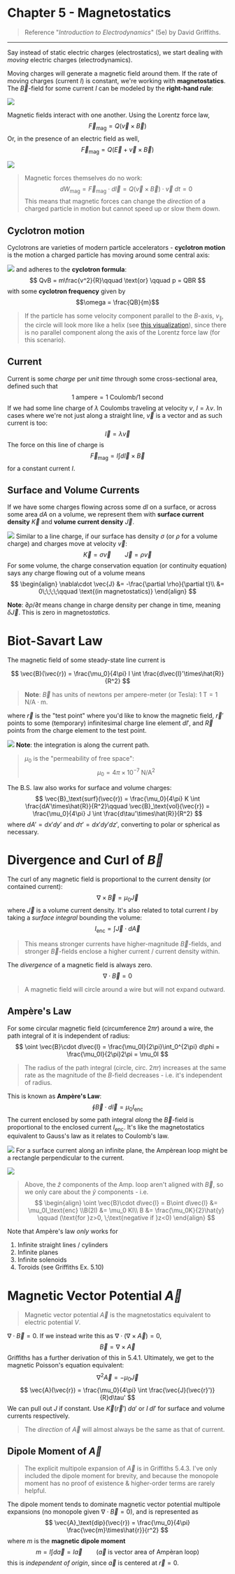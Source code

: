 # Chapter 5 - Magnetostatics

> Reference "*Introduction to Electrodynamics*" (5e) by David Griffiths.

---

Say instead of static electric charges (electrostatics), we start dealing with *moving* electric charges (electrodynamics). 

Moving charges will generate a magnetic field around them. If the rate of moving charges (current $I$) is constant, we're working with **magnetostatics**. The $\vec{B}$-field for some current $I$ can be modeled by the **right-hand rule**:

![](images/chapter5/rhr.svg)

Magnetic fields interact with one another. Using the Lorentz force law,
$$
\vec{F}_\text{mag} = Q(\vec{v}\times\vec{B})
$$
Or, in the presence of an electric field as well,
$$
\vec{F}_\text{mag} = Q(\vec{E} + \vec{v}\times\vec{B})
$$

![](images/chapter5/current-dir.svg)

> Magnetic forces themselves do no work:
> $$
 dW_\text{mag} = \vec{F}_\text{mag}\cdot d\vec{l} = Q(\vec{v}\times\vec{B})\cdot \vec{v}\;dt = 0
$$
> This means that magnetic forces can change the *direction* of a charged particle in motion but cannot speed up or slow them down.

## Cyclotron motion

Cyclotrons are varieties of modern particle accelerators - **cyclotron motion** is the motion a charged particle has moving around some central axis:

![](images/chapter5/cyclotron-motion.svg)
and adheres to the **cyclotron formula**:
$$
QvB = m\frac{v^2}{R}\qquad \text{or} \qquad p = QBR
$$
with some **cyclotron frequency** given by
$$\omega = \frac{QB}{m}$$
> If the particle has some velocity component parallel to the $B$-axis, $v_\parallel$, the circle will look more like a helix (see [this visualization](https://www.researchgate.net/figure/Cyclotron-motion-of-an-ion-along-a-uniform-and-steady-magnetic-field-line-Image-credit_fig1_261874512)), since there is no parallel component along the axis of the Lorentz force law (for this scenario). 

## Current

Current is some *charge* per *unit time* through some cross-sectional area, defined such that $$1\;\text{ampere} = 1\;\text{Coulomb}/1\;\text{second}$$
If we had some line charge of $\lambda$ Coulombs traveling at velocity $v$, $I=\lambda v$. In cases where we're not just along a straight line, $\vec{v}$ is a vector and as such current is too:
$$
\vec{I} = \lambda\vec{v}
$$
The force on this line of charge is
$$
\vec{F}_\text{mag} = I \int d\vec{l}\times\vec{B}
$$
for a constant current $I$. 

## Surface and Volume Currents

If we have some charges flowing across some $dl$ on a surface, or across some area $dA$ on a volume, we represent them with **surface current density** $\vec{K}$ and **volume current density** $\vec{J}$. 

![](images/chapter5/surf-vol-current.png)
Similar to a line charge, if our surface has density $\sigma$ (or $\rho$ for a volume charge) and charges move at velocity $\vec{v}$:
$$
\vec{K} = \sigma\vec{v}\qquad \vec{J} = \rho\vec{v}
$$
For some volume, the charge conservation equation (or continuity equation) says any charge flowing out of a volume means
$$
\begin{align}
\nabla\cdot \vec{J} &= -\frac{\partial \rho}{\partial t}\\
&= 0\;\;\;\;\qquad \text{(in magnetostatics)}
\end{align}
$$

**Note**: $\partial\rho/\partial t$ means change in charge density per change in time, meaning $\delta \vec{J}$. This is zero in magneto*statics*. 
# Biot-Savart Law

The magnetic field of some steady-state line current is

$$
\vec{B}(\vec{r}) = \frac{\mu_0}{4\pi} I \int \frac{d\vec{l}'\times\hat{R}}{R^2}
$$
> **Note**: $\vec{B}$ has units of newtons per ampere-meter (or Tesla): $1\;\text{T} = 1\;\text{N/A}\cdot\text{m}$. 

where $\vec{r}$ is the "test point" where you'd like to know the magnetic field, $\vec{r}'$ points to some (temporary) infinitesimal charge line element $dl'$, and $\vec{R}$ points from the charge element to the test point.


![](images/chapter5/coordinates.svg)
**Note**: the integration is along the current path. 

>$\mu_0$ is the "permeability of free space":
$$
\mu_0 = 4\pi \times10^{-7}\;\text{N/A}^2
$$


The B.S. law also works for surface and volume charges:
$$
\vec{B}_\text{surf}(\vec{r}) = \frac{\mu_0}{4\pi} K \int \frac{dA'\times\hat{R}}{R^2}\qquad \vec{B}_\text{vol}(\vec{r}) = \frac{\mu_0}{4\pi} J \int \frac{d\tau'\times\hat{R}}{R^2}
$$
where $dA' = dx'dy'$ and $d\tau' = dx'dy'dz'$, converting to polar or spherical as necessary.

# Divergence and Curl of $\vec{B}$

The curl of any magnetic field is proportional to the current density (or contained current):
$$
\nabla \times \vec{B} = \mu_0\vec{J}
$$
where $\vec{J}$ is a volume current density. It's also related to total current $I$ by taking a *surface integral* bounding the volume:
$$
I_\text{enc} = \int \vec{J}\cdot d\vec{A}
$$
> This means stronger currents have higher-magnitude $\vec{B}$-fields, and stronger $\vec{B}$-fields enclose a higher current / current density within. 

The *divergence* of a magnetic field is always zero.
$$
\nabla \cdot \vec{B} = 0
$$
> A magnetic field will circle around a wire but will not expand outward.

## Ampère's Law

For some circular magnetic field (circumference $2\pi r$) around a wire, the path integral of it is independent of radius:
$$
\oint \vec{B}\cdot d\vec{l} = \frac{\mu_0I}{2\pi}\int_0^{2\pi} d\phi = \frac{\mu_0I}{2\pi}2\pi = \mu_0I
$$
> The radius of the path integral (circle, circ. $2\pi r$) increases at the same rate as the magnitude of the $B$-field decreases - i.e. it's independent of radius.

This is known as **Ampère's Law**:
$$
\oint \vec{B} \cdot d\vec{l} = \mu_0I_\text{enc}
$$
The current enclosed by some path integral *along* the $\vec{B}$-field is proportional to the enclosed current $I_\text{enc}$. It's like the magnetostatics equivalent to Gauss's law as it relates to Coulomb's law. 

![](images/chapter5/amp-loops.svg)
For a surface current along an infinite plane, the Ampèrean loop might be a rectangle perpendicular to the current. 

![](images/chapter5/rect-amp-loop.svg)
> Above, the $\hat{z}$ components of the Amp. loop aren't aligned with $\vec{B}$, so we only care about the $\hat{y}$ components - i.e. 
> $$
\begin{align}
\oint \vec{B}\cdot d\vec{l} = B\oint d\vec{l} &= \mu_0I_\text{enc}  \\B(2l) &= \mu_0 Kl\\
B &= \frac{\mu_0K}{2}\hat{y} \qquad (\text{for }z>0, \;\text{negative if }z<0)
\end{align}
$$

Note that Ampère's law *only* works for
1. Infinite straight lines / cylinders
2. Infinite planes
3. Infinite solenoids
4. Toroids (see Griffiths Ex. 5.10)

# Magnetic Vector Potential $\vec{A}$

> Magnetic vector potential $\vec{A}$ is the magnetostatics equivalent to electric potential $V$. 

$\nabla \cdot \vec{B} = 0$. If we instead write this as $\nabla \cdot (\nabla \times \vec{A}) = 0$, 
$$
\vec{B} = \nabla \times \vec{A}
$$
Griffiths has a further derivation of this in 5.4.1. Ultimately, we get to the magnetic Poisson's equation equivalent:
$$
\nabla^2\vec{A} = -\mu_0\vec{J}
$$
$$
\vec{A}(\vec{r}) = \frac{\mu_0}{4\pi} \int \frac{\vec{J}(\vec{r}')}{R}d\tau'
$$
We can pull out $J$ if constant. Use $\vec{K}(\vec{r}')\;da'$ or $I\;dl'$ for surface and volume currents respectively.

> The *direction* of $\vec{A}$ will almost always be the same as that of current. 

## Dipole Moment of $\vec{A}$

> The explicit multipole expansion of $\vec{A}$ is in Griffiths 5.4.3. I've only included the dipole moment for brevity, and because the monopole moment has no proof of existence & higher-order terms are rarely helpful.

The dipole moment tends to dominate magnetic vector potential multipole expansions (no monopole given $\nabla \cdot \vec{B}=0$), and is represented as
$$
\vec{A}_\text{dip}(\vec{r}) = \frac{\mu_0}{4\pi} \frac{\vec{m}\times\hat{r}}{r^2}
$$
where $m$ is the **magnetic dipole moment**
$$
m = I\int d\vec{a} = I\vec{a}\qquad (\vec{a}\text{ is vector area of Ampèran loop})
$$
this is *independent of origin*, since $\vec{a}$ is centered at $\vec{r}=0$. 